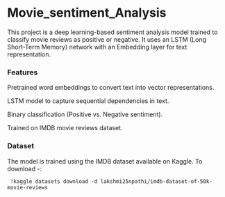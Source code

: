 # Movie_sentiment_Analysis

This project is a deep learning-based sentiment analysis model trained to classify movie reviews as positive or negative. It uses an LSTM (Long Short-Term Memory) network with an Embedding layer for text representation.

### Features

Pretrained word embeddings to convert text into vector representations.

LSTM model to capture sequential dependencies in text.

Binary classification (Positive vs. Negative sentiment).

Trained on IMDB movie reviews dataset.

### Dataset

The model is trained using the IMDB dataset available on Kaggle.
To download -: 
```
 !kaggle datasets download -d lakshmi25npathi/imdb-dataset-of-50k-movie-reviews
```

